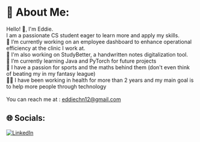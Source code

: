 # 💫 About Me:
Hello! 👋, I'm Eddie. <br>I am a passionate CS student eager to learn more and apply my skills.<br>🏥 I’m currently working on an employee dashboard to enhance operational efficiency at the clinic I work at.<br>📝 I'm also working on StudyBetter, a handwritten notes digitalization tool.<br>🌱 I’m currently learning Java and PyTorch for future projects<br>🏀 I have a passion for sports and the maths behind them (don't even think of beating my in my fantasy league)<br>🧑‍⚕️ I have been working in health for more than 2 years and my main goal is to help more people through technology<br><br>You can reach me at : eddiechn12@gmail.com
## 🌐 Socials:
[![LinkedIn](https://img.shields.io/badge/LinkedIn-%230077B5.svg?logo=linkedin&logoColor=white)](https://linkedin.com/in/eddiechn) 

